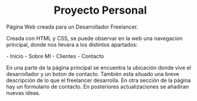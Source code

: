 <h1 align="center">Proyecto Personal</h1>
<p>Página Web creada para un Desarrollador Freelancer.</p>
<p>Creada con HTML y CSS, se puede observar en la web una navegacion principal, donde nos llevara a los distintos apartados:</p>
  - Inicio 
  - Sobre MI
  - Clientes
  - Contacto
  
  <p>En una parte de la página principal se encuentra la ubicación donde vive el desarrollador y un boton de contacto.
  También esta situado una breve descripción de lo que el freelancer desarrolla.
  En otra sección de la página hay un formulario de contacto.
  En posteriores actualizaciones se añadiran nuevas ideas.</p>
